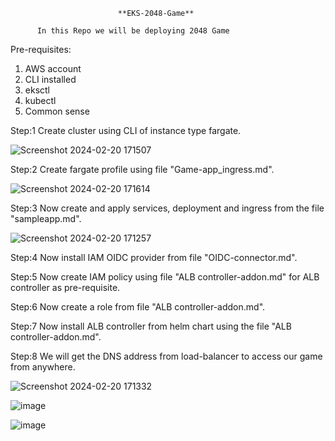                             **EKS-2048-Game**

          In this Repo we will be deploying 2048 Game

Pre-requisites:

1. AWS account
2. CLI installed
3. eksctl
4. kubectl
5. Common sense


Step:1 Create cluster using CLI of instance type fargate.

![Screenshot 2024-02-20 171507](https://github.com/hijackhim/EKS-2048-Game/assets/105789918/539fed02-f75a-4b3f-9851-b94367a2bcb2)

Step:2 Create fargate profile using file "Game-app_ingress.md".

![Screenshot 2024-02-20 171614](https://github.com/hijackhim/EKS-2048-Game/assets/105789918/331224d3-87b4-4540-b029-afe04eff6b4c)

Step:3 Now create and apply services, deployment and ingress from the file "sampleapp.md".

![Screenshot 2024-02-20 171257](https://github.com/hijackhim/EKS-2048-Game/assets/105789918/4e8b95bc-ee68-4031-8f3b-cef85a26884e)

Step:4 Now install IAM OIDC provider from file "OIDC-connector.md".

Step:5 Now create IAM policy using file "ALB controller-addon.md" for ALB controller as pre-requisite.

Step:6 Now create a role from file "ALB controller-addon.md".

Step:7 Now install ALB controller from helm chart using the file "ALB controller-addon.md".

Step:8 We will get the DNS address from load-balancer to access our game from anywhere.

![Screenshot 2024-02-20 171332](https://github.com/hijackhim/EKS-2048-Game/assets/105789918/b1b12e10-f556-49ae-8c56-b018a0c438f9)

![image](https://github.com/hijackhim/EKS-2048-Game/assets/105789918/63de487e-7202-4486-9a5d-fd16cc223143)

![image](https://github.com/hijackhim/EKS-2048-Game/assets/105789918/b2d212c9-8ee3-41e9-9cfc-e1cb40636fd1)
